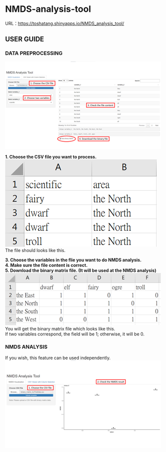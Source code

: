 # NMDS-analysis-tool

URL：https://toshatang.shinyapps.io/NMDS_analysis_tool/  

## USER GUIDE
### DATA PREPROCESSING

![CSV](https://github.com/ToshaETang/NMDS-analysis-tool/blob/main/picture/CSV.png)   

**1. Choose the CSV file you want to process.**  
   ![CSV_input_file_form](https://github.com/ToshaETang/NMDS-analysis-tool/blob/main/picture/CSV_input_file_form.png)  
   The file should looks like this.  
   
**3. Choose the variables in the flie you want to do NMDS analysis.**  
**4. Make sure the file content is correct.**  
**5. Download the binary matrix file. (It will be used at the NMDS analysis)**  
   ![CSV_binary_matrix](https://github.com/ToshaETang/NMDS-analysis-tool/blob/main/picture/CSV_binary_matrix.png)    
   You will get the binary matrix file which looks like this.   
   If two variables correspond, the field will be 1; otherwise, it will be 0.  

### NMDS ANALYSIS
If you wish, this feature can be used independently.  
![NMDS](https://github.com/ToshaETang/NMDS-analysis-tool/blob/main/picture/NMDS.png)  

